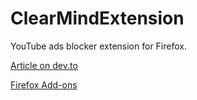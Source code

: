 # ClearMindExtension
YouTube ads blocker extension for Firefox.

[Article on dev.to](https://dev.to/pawel/increase-your-productivity-with-youtube-and-a-few-lines-of-js-code-106l)

[Firefox Add-ons](https://addons.mozilla.org/en-US/firefox/addon/clearmind/?utm_source=addons.mozilla.org&utm_medium=referral&utm_content=search)
